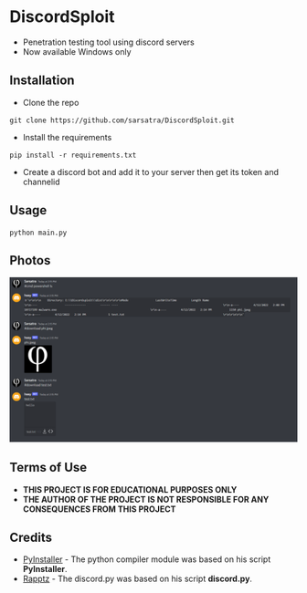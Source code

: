 # DiscordSploit
* Penetration testing tool using discord servers
* Now available Windows only
## Installation
* Clone the repo
```
git clone https://github.com/sarsatra/DiscordSploit.git
```
* Install the requirements
```
pip install -r requirements.txt
```
* Create a discord bot and add it to your server then get its token and channelid
## Usage
```
python main.py
```
## Photos
![image](imgs/ss.png)
## Terms of Use
* **THIS PROJECT IS FOR EDUCATIONAL PURPOSES ONLY**
* **THE AUTHOR OF THE PROJECT IS NOT RESPONSIBLE FOR ANY CONSEQUENCES FROM THIS PROJECT**

## Credits

* [PyInstaller](https://github.com/pyinstaller) - The python compiler module was based on his script **PyInstaller**. 
* [Rapptz](https://github.com/Rapptz) - The discord.py was based on his script **discord.py**. 

